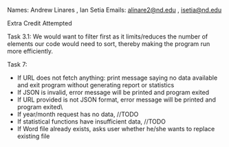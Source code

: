 Names: Andrew Linares , Ian Setia
Emails: alinare2@nd.edu , isetia@nd.edu

Extra Credit Attempted

Task 3.1: We would want to filter first as it limits/reduces the number of elements our code would need to sort, thereby making the program run more efficiently.

Task 7:
- If URL does not fetch anything: print message saying no data available and exit program without generating report or statistics
- If JSON is invalid, error message will be printed and program exited
- If URL provided is not JSON format, error message will be printed and program exited\
- If year/month request has no data, //TODO
- If statistical functions have insufficient data, //TODO
- If Word file already exists, asks user whether he/she wants to replace existing file

